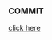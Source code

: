 ### COMMIT

[click here]( https://github.com/juankipediaT/pong/commit/c9c6b1b0b0c482cb870cc5bac70af34ed19b5616)